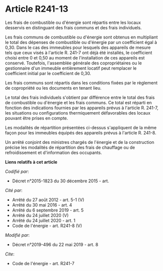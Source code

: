 # Article R241-13

Les frais de combustible ou d'énergie sont répartis entre les locaux desservis en distinguant des frais communs et des frais
individuels.

Les frais communs de combustible ou d'énergie sont obtenus en multipliant le total des dépenses de combustible ou d'énergie
par un coefficient égal à 0,30. Dans le cas des immeubles pour lesquels des appareils de mesure tels que ceux visés à
l'article R. 241-7 ont déjà été installés, le coefficient choisi entre 0 et 0,50 au moment de l'installation de ces appareils
est conservé. Toutefois, l'assemblée générale des copropriétaires ou le gestionnaire d'un immeuble entièrement locatif peut
remplacer le coefficient initial par le coefficient de 0,30.

Les frais communs sont répartis dans les conditions fixées par le règlement de copropriété ou les documents en tenant lieu.

Le total des frais individuels s'obtient par différence entre le total des frais de combustible ou d'énergie et les frais
communs. Ce total est réparti en fonction des indications fournies par les appareils prévus à l'article R. 241-7, les
situations ou configurations thermiquement défavorables des locaux pouvant être prises en compte.

Les modalités de répartition présentées ci-dessus s'appliquent de la même façon pour les immeubles équipés des appareils
prévus à l'article R. 241-8.

Un arrêté conjoint des ministres chargés de l'énergie et de la construction précise les modalités de répartition des frais de
chauffage ou de refroidissement et d'information des occupants.

**Liens relatifs à cet article**

_Codifié par_:

  - Décret n°2015-1823 du 30 décembre 2015 - art.

_Cité par_:

  - Arrêté du 27 août 2012 - art. 5-1 (V)
  - Arrêté du 30 mai 2016 - art. 4
  - Arrêté du 6 septembre 2019 - art. 5
  - Arrêté du 24 juillet 2020 (V)
  - Arrêté du 24 juillet 2020 - art. 1
  - Code de l'énergie - art. R241-8 (V)

_Modifié par_:

  - Décret n°2019-496 du 22 mai 2019 - art. 8

_Cite_:

  - Code de l'énergie - art. R241-7

